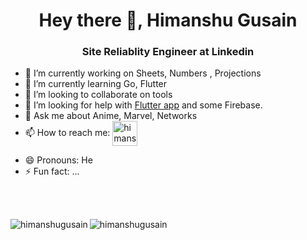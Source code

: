 <h1 align="center">Hey there 👋, Himanshu Gusain</h1>
<h3 align="center">Site Reliablity Engineer at Linkedin</h3>

- 🔭 I’m currently working on Sheets, Numbers , Projections
- 🌱 I’m currently learning Go, Flutter 
- 👯 I’m looking to collaborate on tools
- 🤔 I’m looking for help with [Flutter app](https://github.com/Himanshu54/moniestracker) and some Firebase.
- 💬 Ask me about Anime, Marvel, Networks
- 📫 How to reach me: <a href="https://linkedin.com/in/himanshugusain" target="blank"><img align="center" src="https://img.icons8.com/fluency/48/000000/linkedin.png" alt="himanshugusain" height="40" width="40" /></a></p>
- 😄 Pronouns: He
- ⚡ Fun fact: ...
<br>
<br>
<p><img align="left" src="https://github-readme-stats.vercel.app/api/top-langs/?username=himanshu54&layout=compact" alt="himanshugusain" /></p>

<p>&nbsp;<img align="left" src="https://github-readme-stats.vercel.app/api?username=himanshu54&show_icons=true" alt="himanshugusain" /></p>
